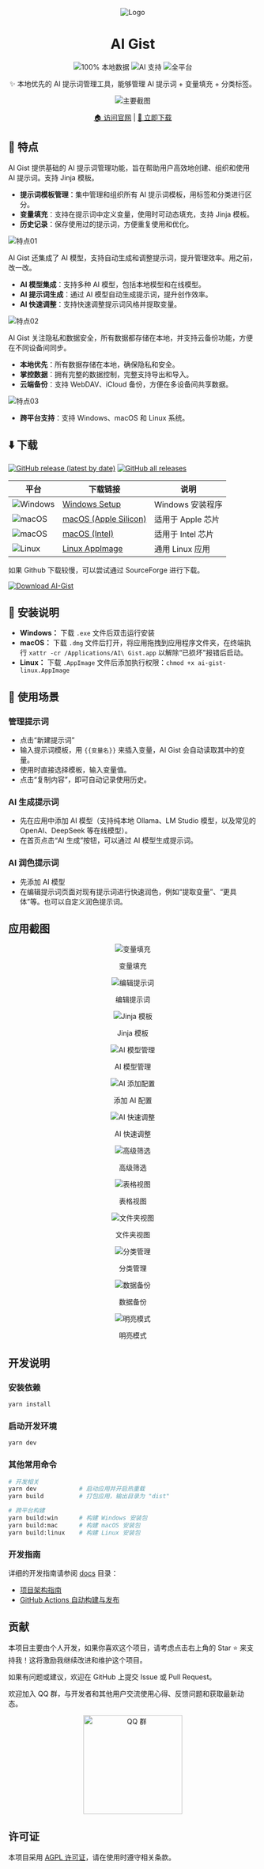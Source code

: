 <div align="center">

![Logo](docs/images/logo.png)

# AI Gist

![100% 本地数据](https://img.shields.io/badge/数据存储-100%25本地-success?style=flat&logo=database&logoColor=white) ![AI 支持](https://img.shields.io/badge/AI-支持多模型-blue?style=flat&logo=openai&logoColor=white) ![全平台](https://img.shields.io/badge/平台-Windows%20%7C%20macOS%20%7C%20Linux-purple?style=flat&logo=electron&logoColor=white)

✨ 本地优先的 AI 提示词管理工具，能够管理 AI 提示词 + 变量填充 + 分类标签。

![主要截图](docs/images/image-main.png?v=202507031628)

[🏠 访问官网](https://getaigist.com) | [🔗 立即下载](https://github.com/yarin-zhang/AI-Gist/releases)

</div>

## 📌 特点

AI Gist 提供基础的 AI 提示词管理功能，旨在帮助用户高效地创建、组织和使用 AI 提示词。支持 Jinja 模板。

- **提示词模板管理**：集中管理和组织所有 AI 提示词模板，用标签和分类进行区分。
- **变量填充**：支持在提示词中定义变量，使用时可动态填充，支持 Jinja 模板。
- **历史记录**：保存使用过的提示词，方便重复使用和优化。

![特点01](docs/images/image-main-dark.png?v=202507031628)

AI Gist 还集成了 AI 模型，支持自动生成和调整提示词，提升管理效率。用之前，改一改。

- **AI 模型集成**：支持多种 AI 模型，包括本地模型和在线模型。
- **AI 提示词生成**：通过 AI 模型自动生成提示词，提升创作效率。
- **AI 快速调整**：支持快速调整提示词风格并提取变量。

![特点02](docs/images/image-ai-generator.png?v=202507031628)

AI Gist 关注隐私和数据安全，所有数据都存储在本地，并支持云备份功能，方便在不同设备间同步。

- **本地优先**：所有数据存储在本地，确保隐私和安全。
- **掌控数据**：拥有完整的数据控制，完整支持导出和导入。
- **云端备份**：支持 WebDAV、iCloud 备份，方便在多设备间共享数据。

![特点03](docs/images/image-data-cloud-backup.png?v=202507031628)

- **跨平台支持**：支持 Windows、macOS 和 Linux 系统。

## ⬇️ 下载

[![GitHub release (latest by date)](https://img.shields.io/github/v/release/yarin-zhang/AI-Gist?style=flat)](https://github.com/yarin-zhang/AI-Gist/releases/latest) [![GitHub all releases](https://img.shields.io/github/downloads/yarin-zhang/AI-Gist/total?style=flat)](https://github.com/yarin-zhang/AI-Gist/releases)

| 平台 | 下载链接 | 说明 |
|------|----------|------|
| ![Windows](https://custom-icon-badges.demolab.com/badge/Windows-0078D6?logo=windows11&logoColor=white) | [Windows Setup](https://github.com/yarin-zhang/AI-Gist/releases/latest) | Windows 安装程序 |
| ![macOS](https://img.shields.io/badge/macOS-000000?style=flat&logo=apple&logoColor=white) | [macOS (Apple Silicon)](https://github.com/yarin-zhang/AI-Gist/releases/latest) | 适用于 Apple 芯片 |
| ![macOS](https://img.shields.io/badge/macOS-000000?style=flat&logo=apple&logoColor=white) | [macOS (Intel)](https://github.com/yarin-zhang/AI-Gist/releases/latest) | 适用于 Intel 芯片 |
| ![Linux](https://img.shields.io/badge/Linux-FCC624?style=flat&logo=linux&logoColor=black) | [Linux AppImage](https://github.com/yarin-zhang/AI-Gist/releases/latest) | 通用 Linux 应用 |

如果 Github 下载较慢，可以尝试通过 SourceForge 进行下载。

[![Download AI-Gist](https://a.fsdn.com/con/app/sf-download-button)](https://sourceforge.net/projects/ai-gist/files/latest/download)

## 🚀 安装说明

- **Windows：** 下载 `.exe` 文件后双击运行安装
- **macOS：** 下载 `.dmg` 文件后打开，将应用拖拽到应用程序文件夹，在终端执行 `xattr -cr /Applications/AI\ Gist.app` 以解除“已损坏”报错后启动。
- **Linux：** 下载 `.AppImage` 文件后添加执行权限：`chmod +x ai-gist-linux.AppImage`

## 📒 使用场景

### 管理提示词

- 点击“新建提示词”
- 输入提示词模板，用 `{{变量名}}` 来插入变量，AI Gist 会自动读取其中的变量。
- 使用时直接选择模板，输入变量值。
- 点击“复制内容”，即可自动记录使用历史。

### AI 生成提示词

- 先在应用中添加 AI 模型（支持纯本地 Ollama、LM Studio 模型，以及常见的 OpenAI、DeepSeek 等在线模型）。
- 在首页点击“AI 生成”按钮，可以通过 AI 模型生成提示词。

### AI 润色提示词

- 先添加 AI 模型
- 在编辑提示词页面对现有提示词进行快速润色，例如“提取变量”、“更具体”等。也可以自定义润色提示词。

## 应用截图

<div align="center">

![变量填充](docs/images/image-variable-fill.png?v=202507031628)

变量填充

![编辑提示词](docs/images/image-edit-prompt.png?v=202507031628)

编辑提示词

![Jinja 模板](docs/images/image-jinja-template.png?v=202507031628)

Jinja 模板

![AI 模型管理](docs/images/image-ai-config.png?v=202507031628)

AI 模型管理

![AI 添加配置](docs/images/image-ai-add-config.png?v=202507031628)

添加 AI 配置

![AI 快速调整](docs/images/image-ai-quick-adjust.png?v=202507031628)

AI 快速调整

![高级筛选](docs/images/image-filter.png?v=202507031628)

高级筛选

![表格视图](docs/images/image-table-view.png?v=202507031628)

表格视图

![文件夹视图](docs/images/image-folder-view.png?v=202507031628)

文件夹视图

![分类管理](docs/images/image-category.png?v=202507031628)

分类管理

![数据备份](docs/images/image-data-local-backup.png?v=202507031628)

数据备份

![明亮模式](docs/images/image-main-light.png?v=202507031628)

明亮模式

</div>

## 开发说明

### 安装依赖

```bash
yarn install
```

### 启动开发环境

```bash
yarn dev
```

### 其他常用命令

```bash
# 开发相关
yarn dev            # 启动应用并开启热重载
yarn build          # 打包应用，输出目录为 "dist"

# 跨平台构建
yarn build:win      # 构建 Windows 安装包
yarn build:mac      # 构建 macOS 安装包
yarn build:linux    # 构建 Linux 安装包
```

### 开发指南

详细的开发指南请参阅 [docs](./docs) 目录：

- [项目架构指南](./docs/project-architecture.md)
- [GitHub Actions 自动构建与发布](./docs/github-actions.md)

## 贡献

本项目主要由个人开发，如果你喜欢这个项目，请考虑点击右上角的 Star ⭐️ 来支持我！这将激励我继续改进和维护这个项目。

如果有问题或建议，欢迎在 GitHub 上提交 Issue 或 Pull Request。

欢迎加入 QQ 群，与开发者和其他用户交流使用心得、反馈问题和获取最新动态。

<p align="center">
  <img src="docs/images/QQ-QRCode.png?v=202507031628" alt="QQ 群" width="200" />
</p>

## 许可证

本项目采用 [AGPL 许可证](./LICENSE)，请在使用时遵守相关条款。